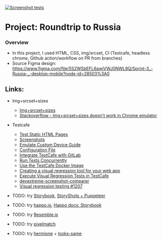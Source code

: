 [![Screenshot tests](https://github.com/IgnatovDan/yandex-p3-russian-travel-my/actions/workflows/run-screenshot-tests.yaml/badge.svg)](https://github.com/IgnatovDan/yandex-p3-russian-travel-my/actions/workflows/run-screenshot-tests.yaml)

# Project: Roundtrip to Russia

### Overview

* In this project, I used HTML, CSS, img/srcset, CI (Testcafe, headless chrome, Github action/workflow on PR from branches)
* Source Figma design: https://www.figma.com/file/5S2WSbEFL6awjVWJ0NWL8Q/Sprint-3_-Russia-_-desktop-mobile?node-id=28503%3A0

## Links:

- Img+srcset+sizes
  - [Img+srcset+sizes](https://cloudfour.com/thinks/responsive-images-101-part-5-sizes/)
  - [Stackoverflow - Img+srcset+sizes doesn't work in Chrome emulator](https://stackoverflow.com/questions/72375309/img-srcset-and-sizes-not-working-properly-and-impossible-to-adjust-any-ideas)

- Testcafe
  - [Test Static HTML Pages](https://testcafe.io/documentation/402805/recipes/basics/test-static-html-pages)
  - [Screenshots](https://testcafe.io/documentation/402840/guides/advanced-guides/screenshots-and-videos#screenshots)
  - [Emulate Custom Device Guide](https://testcafe.io/documentation/403584/guides/intermediate-guides/mobile-devices-cloud-browsers-and-emulation#custom-device-guide)
  - [Configuration File](https://testcafe.io/documentation/402638/reference/configuration-file)
  - [Integrate TestCafe with GitLab](https://testcafe.io/documentation/402816/guides/continuous-integration/gitlab)
  - [Run Tests Concurrently](https://testcafe.io/documentation/403626/guides/intermediate-guides/run-tests-concurrently)
  - [Use the TestCafe Docker Image](https://testcafe.io/documentation/402838/guides/advanced-guides/use-testcafe-docker-image)
  - [Creating a visual regression tool for your web app](https://medium.com/@byrne.greg/creating-a-visual-regression-tool-for-your-web-app-f4920974e2ec)
  - [Execute Visual Regression Tests in TestCafe](https://www.browserstack.com/guide/visual-regression-in-testcafe)
  - [devextreme-screenshot-comparer](https://www.npmjs.com/package/devextreme-screenshot-comparer)
  - [Visual regression testing #1207](https://github.com/DevExpress/testcafe/issues/1207)

- TODO: try [Storybook](https://storybook.js.org/docs/react/writing-tests/visual-testing), [StoryShots + Puppeteer](https://github.com/storybookjs/storybook/tree/main/addons/storyshots/storyshots-puppeteer#imagesnapshots)
- TODO: try [happo.io](https://github.com/happo/happo.io), [Happo docs: Storybook](https://docs.happo.io/docs/storybook)
- TODO: try [Resemble.js](https://github.com/rsmbl/Resemble.js)
- TODO: try [pixelmatch](https://github.com/mapbox/pixelmatch)
- TODO: try [hermione](https://github.com/gemini-testing/hermione) + [looks-same](https://github.com/gemini-testing/looks-same)
